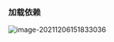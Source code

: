 ### 加载依赖



![image-20211206151833036](https://haloos.oss-cn-beijing.aliyuncs.com/typero/image-20211206151833036.png)

